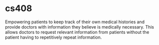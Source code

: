 cs408
=====

Empowering patients to keep track of their own medical histories and provide doctors with information they believe is medically necessary. This allows doctors to request relevant information from patients without the patient having to repetitively repeat information. 
